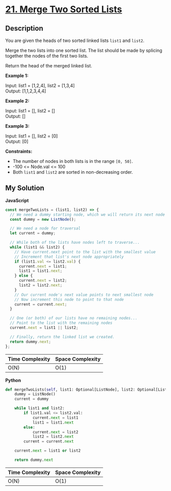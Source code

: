 # [21. Merge Two Sorted Lists](https://leetcode.com/problems/merge-two-sorted-lists)

## Description

You are given the heads of two sorted linked lists `list1` and `list2`.

Merge the two lists into one sorted list. The list should be made by splicing together the nodes of the first two lists.

Return the head of the merged linked list.

**Example 1:**

Input: list1 = [1,2,4], list2 = [1,3,4]  
Output: [1,1,2,3,4,4]

**Example 2:**

Input: list1 = [], list2 = []  
Output: []

**Example 3:**

Input: list1 = [], list2 = [0]  
Output: [0]

**Constraints:**

- The number of nodes in both lists is in the range `[0, 50]`.
- -100 <= Node.val <= 100
- Both `list1` and `list2` are sorted in non-decreasing order.

## My Solution

**JavaScript**

```js
const mergeTwoLists = (list1, list2) => {
  // We need a dummy starting node, which we will return its next node at the end
  const dummy = new ListNode();

  // We need a node for traversal
  let current = dummy;

  // While both of the lists have nodes left to traverse...
  while (list1 && list2) {
    // Have current.next point to the list with the smallest value
    // Increment that list's next node appropriately
    if (list1.val <= list2.val) {
      current.next = list1;
      list1 = list1.next;
    } else {
      current.next = list2;
      list2 = list2.next;
    }
    // Our current node's next value points to next smallest node
    // Now increment this node to point to that node
    current = current.next;
  }

  // One (or both) of our lists have no remaining nodes...
  // Point to the list with the remaining nodes
  current.next = list1 || list2;

  // Finally, return the linked list we created.
  return dummy.next;
};
```

| Time Complexity | Space Complexity |
| --------------- | ---------------- |
| O(N)            | O(1)             |

**Python**

```py
def mergeTwoLists(self, list1: Optional[ListNode], list2: Optional[ListNode]) -> Optional[ListNode]:
    dummy = ListNode()
    current = dummy

    while list1 and list2:
        if list1.val <= list2.val:
            current.next = list1
            list1 = list1.next
        else:
            current.next = list2
            list2 = list2.next
        current = current.next

    current.next = list1 or list2

    return dummy.next
```

| Time Complexity | Space Complexity |
| --------------- | ---------------- |
| O(N)            | O(1)             |
